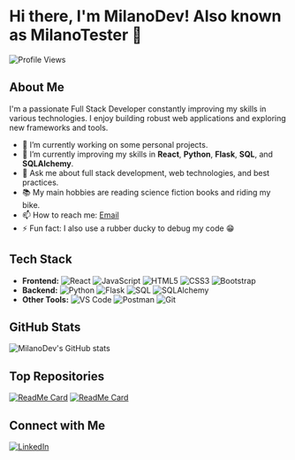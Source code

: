 # Hi there, I'm MilanoDev! Also known as MilanoTester 👋

![Profile Views](https://komarev.com/ghpvc/?username=MilanoTester&color=blue)

## About Me

I'm a passionate Full Stack Developer constantly improving my skills in various technologies. I enjoy building robust web applications and exploring new frameworks and tools.

- 🔭 I’m currently working on some personal projects. 
- 🌱 I’m currently improving my skills in **React**, **Python**, **Flask**, **SQL**, and **SQLAlchemy**.
- 💬 Ask me about full stack development, web technologies, and best practices.
- 📚 My main hobbies are reading science fiction books and riding my bike.
- 📫 How to reach me: [Email](mailto:eliasmilano.tester@gmail.com)
- ⚡ Fun fact: I also use a rubber ducky to debug my code 😁

## Tech Stack

- **Frontend:** ![React](https://img.shields.io/badge/-React-61DAFB?style=flat-square&logo=react&logoColor=white) ![JavaScript](https://img.shields.io/badge/-JavaScript-F7DF1E?style=flat-square&logo=javascript&logoColor=black) ![HTML5](https://img.shields.io/badge/-HTML5-E34F26?style=flat-square&logo=html5&logoColor=white) ![CSS3](https://img.shields.io/badge/-CSS3-1572B6?style=flat-square&logo=css3&logoColor=white) ![Bootstrap](https://img.shields.io/badge/-Bootstrap-563D7C?style=flat-square&logo=bootstrap&logoColor=white)
- **Backend:** ![Python](https://img.shields.io/badge/-Python-3776AB?style=flat-square&logo=python&logoColor=white) ![Flask](https://img.shields.io/badge/-Flask-000000?style=flat-square&logo=flask&logoColor=white) ![SQL](https://img.shields.io/badge/-SQL-4479A1?style=flat-square&logo=sqlite&logoColor=white) ![SQLAlchemy](https://img.shields.io/badge/-SQLAlchemy-66A6D9?style=flat-square&logo=sqlalchemy&logoColor=white)
- **Other Tools:** ![VS Code](https://img.shields.io/badge/-VS%20Code-007ACC?style=flat-square&logo=visual-studio-code&logoColor=white) ![Postman](https://img.shields.io/badge/-Postman-FF6C37?style=flat-square&logo=postman&logoColor=white) ![Git](https://img.shields.io/badge/-Git-F05032?style=flat-square&logo=git&logoColor=white)
<!-- **DevOps:** ![Docker](https://img.shields.io/badge/-Docker-2496ED?style=flat-square&logo=docker&logoColor=white) ![GitHub Actions](https://img.shields.io/badge/-GitHub%20Actions-2088FF?style=flat-square&logo=github-actions&logoColor=white) -->

## GitHub Stats

![MilanoDev's GitHub stats](https://github-readme-stats.vercel.app/api?username=MilanoTester&show_icons=true&theme=radical)

## Top Repositories

[![ReadMe Card](https://github-readme-stats.vercel.app/api/pin/?username=MilanoTester&repo=AndaFood&theme=radical)](https://github.com/MilanoTester/AndaFood)
[![ReadMe Card](https://github-readme-stats.vercel.app/api/pin/?username=MilanoTester&repo=Star-Wars-Blog-React&theme=radical)](https://github.com/MilanoTester/Star-Wars-Blog-React)

## Connect with Me

[![LinkedIn](https://img.shields.io/badge/-LinkedIn-0077B5?style=flat-square&logo=linkedin&logoColor=white)](https://www.linkedin.com/in/elias-milano/)

